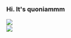 ### Hi. It's quoniammm

<a href="https://github.com/quoniammm">
  <img align="left" src="https://github-readme-stats.vercel.app/api?username=quoniammm&count_private=true&show_icons=true&theme=material-palenight" />
</a>
<br>
<a href="https://github.com/quoniammm">
  <img align="center" src="https://github-readme-stats.vercel.app/api/top-langs/?username=quoniammm" />
</a>
